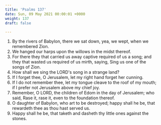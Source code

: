 ```yaml
---
title: 'Psalms 137'
date: Sun, 09 May 2021 00:00:01 +0000
weight: 137
draft: false
  
---
```


1. By the rivers of Babylon, there we sat down, yea, we wept, when we remembered Zion.
2. We hanged our harps upon the willows in the midst thereof.
3. For there they that carried us away captive required of us a song; and they that wasted us required of us mirth, saying, Sing us one of the songs of Zion.
4. How shall we sing the LORD's song in a strange land?
5. If I forget thee, O Jerusalem, let my right hand forget her cunning.
6. If I do not remember thee, let my tongue cleave to the roof of my mouth; if I prefer not Jerusalem above my chief joy.
7. Remember, O LORD, the children of Edom in the day of Jerusalem; who said, Rase it, rase it, even to the foundation thereof.
8. O daughter of Babylon, who art to be destroyed; happy shall he be, that rewardeth thee as thou hast served us.
9. Happy shall he be, that taketh and dasheth thy little ones against the stones.
